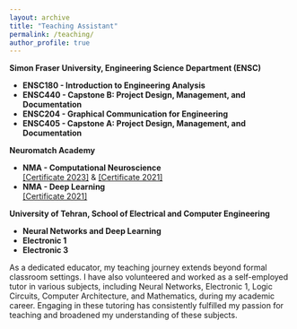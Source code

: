 ```yaml
---
layout: archive
title: "Teaching Assistant"
permalink: /teaching/
author_profile: true
---
```


**Simon Fraser University, Engineering Science Department (ENSC)**
* **ENSC180 - Introduction to Engineering Analysis**
* **ENSC440 - Capstone B: Project Design, Management, and Documentation**
* **ENSC204 - Graphical Communication for Engineering**
* **ENSC405 - Capstone A: Project Design, Management, and Documentation**

**Neuromatch Academy**
* **NMA - Computational Neuroscience**\
[[Certificate 2023]](https://portal.neuromatchacademy.org/certificate/bf9aefd9-3571-4fc1-880d-0b6a004b813c) & [[Certificate 2021]](https://portal.neuromatchacademy.org/certificate/25e23d37-e131-4e3a-913e-a6fc9d564867)
* **NMA - Deep Learning**\
[[Certificate 2021]](https://portal.neuromatchacademy.org/certificate/eaa5874d-bb2e-4172-b9fa-efa2ef11b0d9)


**University of Tehran, School of Electrical and Computer Engineering**
* **Neural Networks and Deep Learning**
* **Electronic 1**
* **Electronic 3**

As a dedicated educator, my teaching journey extends beyond formal classroom settings. I have also volunteered and worked as a self-employed tutor in various subjects, including Neural Networks, Electronic 1, Logic Circuits, Computer Architecture, and Mathematics, during my academic career. Engaging in these tutoring has consistently fulfilled my passion for teaching and broadened my understanding of these subjects.
